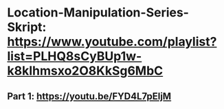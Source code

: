 # Location-Manipulation-Series-Skript: https://www.youtube.com/playlist?list=PLHQ8sCyBUp1w-k8kIhmsxo2O8KkSg6MbC
## Part 1: https://youtu.be/FYD4L7pEljM
